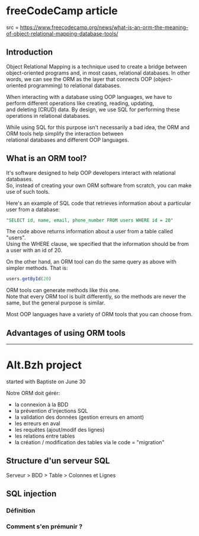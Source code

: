 # freeCodeCamp article

src = https://www.freecodecamp.org/news/what-is-an-orm-the-meaning-of-object-relational-mapping-database-tools/

## Introduction

Object Relational Mapping is a technique used to create a bridge between object-oriented programs and, in most cases, relational databases. 
In other words, we can see the ORM as the layer that connects OOP (object-oriented programming) to relational databases.  

When interacting with a database using OOP languages, we have to perform different operations like creating, reading, updating,  
and deleting (CRUD) data. By design, we use SQL for performing these operations in relational databases.  

While using SQL for this purpose isn't necessarily a bad idea, the ORM and ORM tools help simplify the interaction between  
relational databases and different OOP languages.  

## What is an ORM tool?

It's software designed to help OOP developers interact with relational databases.  
So, instead of creating your own ORM software from scratch, you can make use of such tools.  

Here's an example of SQL code that retrieves information about a particular user from a database:
```sql
"SELECT id, name, email, phone_number FROM users WHERE id = 20"
```
The code above returns information about a user from a table called "users".  
Using the WHERE clause, we specified that the information should be from a user with an id of 20.  

On the other hand, an ORM tool can do the same query as above with simpler methods. That is:
```ts
users.getById(20)
```
ORM tools can generate methods like this one.  
Note that every ORM tool is built differently, so the methods are never the same, but the general purpose is similar.  

Most OOP languages have a variety of ORM tools that you can choose from.  

## Advantages of using ORM tools



---

# Alt.Bzh project

started with Baptiste on June 30  

Notre ORM doit gérér:
- la connexion à la BDD
- la prévention d'injections SQL
- la validation des données (gestion erreurs en amont)
- les erreurs en aval
- les requêtes (ajout/modif des lignes)
- les relations entre tables
- la création / modification des tables via le code = "migration"

## Structure d'un serveur SQL

Serveur > BDD > Table > Colonnes et Lignes

## SQL injection 

### Définition

### Comment s'en prémunir ?



